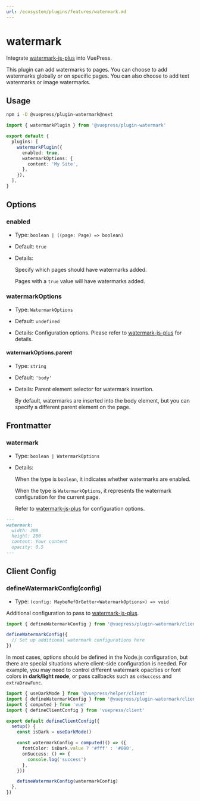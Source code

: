 ```yaml
---
url: /ecosystem/plugins/features/watermark.md
---
```

# watermark

Integrate [watermark-js-plus](https://github.com/zhensherlock/watermark-js-plus) into VuePress.

This plugin can add watermarks to pages. You can choose to add watermarks globally or on specific pages. You can also choose to add text watermarks or image watermarks.

## Usage

```sh
npm i -D @vuepress/plugin-watermark@next
```

```ts title=".vuepress/config.ts"
import { watermarkPlugin } from '@vuepress/plugin-watermark'

export default {
  plugins: [
    watermarkPlugin({
      enabled: true,
      watermarkOptions: {
        content: 'My Site',
      },
    }),
  ],
}
```

## Options

### enabled

* Type: `boolean | ((page: Page) => boolean)`

* Default: `true`

* Details:

  Specify which pages should have watermarks added.

  Pages with a `true` value will have watermarks added.

### watermarkOptions

* Type: `WatermarkOptions`

* Default: `undefined`

* Details: Configuration options. Please refer to [watermark-js-plus](https://zhensherlock.github.io/watermark-js-plus/config/) for details.

#### watermarkOptions.parent

* Type: `string`

* Default: `'body'`

* Details: Parent element selector for watermark insertion.

  By default, watermarks are inserted into the body element, but you can specify a different parent element on the page.

## Frontmatter

### watermark

* Type: `boolean | WatermarkOptions`

* Details:

  When the type is `boolean`, it indicates whether watermarks are enabled.

  When the type is `WatermarkOptions`, it represents the watermark configuration for the current page.

  Refer to [watermark-js-plus](https://zhensherlock.github.io/watermark-js-plus/config/) for configuration options.

```md
---
watermark:
  width: 200
  height: 200
  content: Your content
  opacity: 0.5
---
```

## Client Config

### defineWatermarkConfig(config)

* Type: `(config: MaybeRefOrGetter<WatermarkOptions>) => void`

Additional configuration to pass to [watermark-js-plus](https://zhensherlock.github.io/watermark-js-plus/config/).

```ts title=".vuepress/client.ts"
import { defineWatermarkConfig } from '@vuepress/plugin-watermark/client'

defineWatermarkConfig({
  // Set up additional watermark configurations here
})
```

In most cases, options should be defined in the Node.js configuration,
but there are special situations where client-side configuration is needed. For example,
you may need to control different watermark opacities or font colors
in **dark/light mode**, or pass callbacks such as `onSuccess` and `extraDrawFunc`.

```ts title=".vuepress/client.ts"
import { useDarkMode } from '@vuepress/helper/client'
import { defineWatermarkConfig } from '@vuepress/plugin-watermark/client'
import { computed } from 'vue'
import { defineClientConfig } from 'vuepress/client'

export default defineClientConfig({
  setup() {
    const isDark = useDarkMode()

    const watermarkConfig = computed(() => ({
      fontColor: isDark.value ? '#fff' : '#000',
      onSuccess: () => {
        console.log('success')
      },
    }))

    defineWatermarkConfig(watermarkConfig)
  },
})
```
